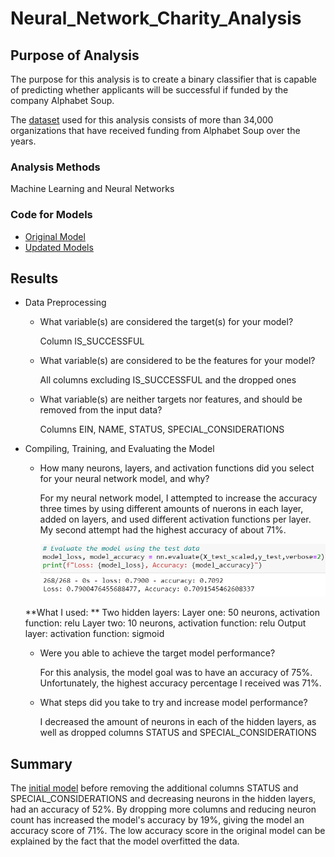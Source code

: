 # Neural_Network_Charity_Analysis
## Purpose of Analysis
The purpose for this analysis is to create a binary classifier that is capable of predicting whether applicants will be successful if funded by the company Alphabet Soup. 

The [dataset](https://github.com/Ariannatopbjerg/Neural_Network_Charity_Analysis/blob/main/Resources/charity_data.csv) used for this analysis consists of more than 34,000 organizations that have received funding from Alphabet Soup over the years. 

### Analysis Methods 
Machine Learning and Neural Networks
### Code for Models
- [Original Model](https://github.com/Ariannatopbjerg/Neural_Network_Charity_Analysis/blob/main/AlphabetSoupCharity.ipynb)
- [Updated Models](https://github.com/Ariannatopbjerg/Neural_Network_Charity_Analysis/blob/main/AlphabetSoupCharity_Optimization.ipynb)

## Results
- Data Preprocessing
  
  - What variable(s) are considered the target(s) for your model?
    
    Column IS_SUCCESSFUL 
  
  - What variable(s) are considered to be the features for your model?
    
    All columns excluding IS_SUCCESSFUL and the dropped ones
  
  - What variable(s) are neither targets nor features, and should be removed from the input data?
    
    Columns EIN, NAME, STATUS, SPECIAL_CONSIDERATIONS

- Compiling, Training, and Evaluating the Model
  
  - How many neurons, layers, and activation functions did you select for your neural network model, and why?
    
    For my neural network model, I attempted to increase the accuracy three times by using different amounts of nuerons in each layer, added on layers, and used different activation functions per layer. My second attempt had the highest accuracy of about 71%.
    
    ![](https://github.com/Ariannatopbjerg/Neural_Network_Charity_Analysis/blob/main/images/attempt2.PNG)
   
   **What I used: **
      Two hidden layers:
      Layer one: 50 neurons, activation function: relu
      Layer two: 10 neurons, activation function: relu
      Output layer: activation function: sigmoid
  
  - Were you able to achieve the target model performance?
   
    For this analysis, the model goal was to have an accuracy of 75%. Unfortunately, the highest accuracy percentage I received was 71%. 
  
  - What steps did you take to try and increase model performance?
  
    I decreased the amount of neurons in each of the hidden layers, as well as dropped columns STATUS and SPECIAL_CONSIDERATIONS
    
## Summary
  The [initial model](https://github.com/Ariannatopbjerg/Neural_Network_Charity_Analysis/blob/main/AlphabetSoupCharity.ipynb) before removing the additional columns STATUS and SPECIAL_CONSIDERATIONS and decreasing neurons in the hidden layers, had an accuracy of 52%. By dropping more columns and reducing neuron count has increased the model's accuracy by 19%, giving the model an accuracy score of 71%. The low accuracy score in the original model can be explained by the fact that the model overfitted the data. 
